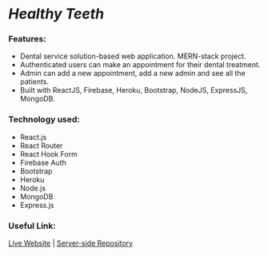 # **_Healthy Teeth_**

### **Features:**

- Dental service solution-based web application. MERN-stack project.
- Authenticated users can make an appointment for their dental treatment.
- Admin can add a new appointment, add a new admin and see all the patients.
- Built with ReactJS, Firebase, Heroku, Bootstrap, NodeJS, ExpressJS, MongoDB.

### **Technology used:**

- React.js
- React Router
- React Hook Form
- Firebase Auth
- Bootstrap
- Heroku
- Node.js
- MongoDB
- Express.js

### **Useful Link:**

[Live Website](https://healthy-teeth.web.app/) | [Server-side Repository](https://github.com/Tamim-Hossain/healthy-teeth-server)
